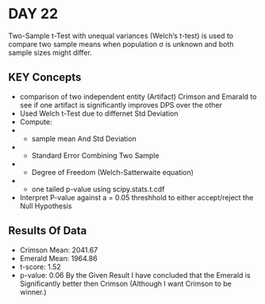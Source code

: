 # DAY 22
Two-Sample t-Test with unequal variances (Welch’s t-test) is used to compare two sample means when population σ is unknown and both sample sizes might differ.
## KEY Concepts 
- comparison of two independent entity (Artifact) Crimson and Emarald to see if one artifact is significantly improves DPS over the other 
- Used Welch t-Test due to differnet Std Deviation
- Compute:
- - sample mean And Std Deviation
- - Standard Error Combining Two Sample
- - Degree of Freedom (Welch-Satterwaite equation)
- - one tailed p-value using scipy.stats.t.cdf
- Interpret P-value against a = 0.05 threshhold to either accept/reject the Null Hypothesis

## Results Of Data
- Crimson Mean: 2041.67
- Emerald Mean: 1964.86
- t-score: 1.52
- p-value: 0.06
By the Given Result I have concluded that the Emerald is Significantly better then Crimson
(Although I want Crimson to be winner.)